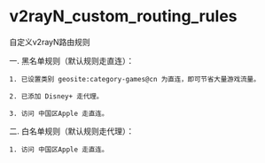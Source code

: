 # v2rayN_custom_routing_rules
自定义v2rayN路由规则

一. 黑名单规则（默认规则走直连）：
    
    1. 已设置类别 geosite:category-games@cn 为直连，即可节省大量游戏流量。
    
    2. 已添加 Disney+ 走代理。

    3. 访问 中国区Apple 走直连。
    
二. 白名单规则（默认规则走代理）：

    1. 访问 中国区Apple 走直连。
